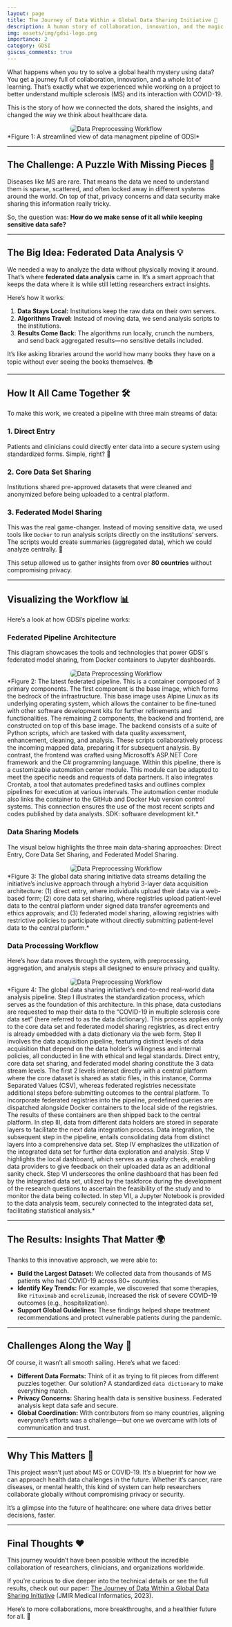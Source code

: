 ```yaml
---
layout: page
title: The Journey of Data Within a Global Data Sharing Initiative 🚀
description: A human story of collaboration, innovation, and the magic of federated data analysis.
img: assets/img/gdsi-logo.png
importance: 2
category: GDSI
giscus_comments: true
---
```


What happens when you try to solve a global health mystery using data? You get a journey full of collaboration, innovation, and a whole lot of learning. That’s exactly what we experienced while working on a project to better understand multiple sclerosis (MS) and its interaction with COVID-19.

This is the story of how we connected the dots, shared the insights, and changed the way we think about healthcare data.


<div style="text-align: center;">
  <img src="/assets/img/gdsi-infra.png" alt="Data Preprocessing Workflow" style="max-width: 100%; height: auto; border: 1px solid #ddd; border-radius: 8px;">
</div>
*Figure 1: A streamlined view of data managment pipeline of GDSI*

---

## The Challenge: A Puzzle With Missing Pieces 🧩

Diseases like MS are rare. That means the data we need to understand them is sparse, scattered, and often locked away in different systems around the world. On top of that, privacy concerns and data security make sharing this information really tricky.

So, the question was: **How do we make sense of it all while keeping sensitive data safe?**

---

## The Big Idea: Federated Data Analysis 💡

We needed a way to analyze the data without physically moving it around. That’s where **federated data analysis** came in. It’s a smart approach that keeps the data where it is while still letting researchers extract insights.

Here’s how it works:

1. **Data Stays Local:** Institutions keep the raw data on their own servers.
2. **Algorithms Travel:** Instead of moving data, we send analysis scripts to the institutions.
3. **Results Come Back:** The algorithms run locally, crunch the numbers, and send back aggregated results—no sensitive details included.

It’s like asking libraries around the world how many books they have on a topic without ever seeing the books themselves. 📚

---

## How It All Came Together 🛠️

To make this work, we created a pipeline with three main streams of data:

### 1. Direct Entry

Patients and clinicians could directly enter data into a secure system using standardized forms. Simple, right? 📝

### 2. Core Data Set Sharing

Institutions shared pre-approved datasets that were cleaned and anonymized before being uploaded to a central platform.

### 3. Federated Model Sharing

This was the real game-changer. Instead of moving sensitive data, we used tools like `Docker` to run analysis scripts directly on the institutions’ servers. The scripts would create summaries (aggregated data), which we could analyze centrally. 🧠

This setup allowed us to gather insights from over **80 countries** without compromising privacy.

---

## Visualizing the Workflow 📊

Here’s a look at how GDSI’s pipeline works:

### Federated Pipeline Architecture

This diagram showcases the tools and technologies that power GDSI's federated model sharing, from Docker containers to Jupyter dashboards.


<div style="text-align: center;">
  <img src="/assets/img/fed-pipeline.png" alt="Data Preprocessing Workflow" style="max-width: 100%; height: auto; border: 1px solid #ddd; border-radius: 8px;">
</div>
*Figure 2: The latest federated pipeline. This is a container composed of 3 primary components. The first component is the base image, which forms the bedrock of the infrastructure. This base image uses Alpine Linux as its underlying operating system, which allows the container to be fine-tuned with other software development kits for further refinements and functionalities. The remaining 2 components, the backend and frontend, are constructed on top of this base image. The backend consists of a suite of Python scripts, which are tasked with data quality assessment, enhancement, cleaning, and analysis. These scripts collaboratively process the incoming mapped data, preparing it for subsequent analysis. By contrast, the frontend was crafted using Microsoft’s ASP.NET Core framework and the C# programming language. Within this pipeline, there is a customizable automation center module. This module can be adapted to meet the specific needs and requests of data partners. It also integrates Crontab, a tool that automates predefined tasks and outlines complex pipelines for execution at various intervals. The automation center module also links the container to the GitHub and Docker Hub version control systems. This connection ensures the use of the most recent scripts and codes published by data analysts. SDK: software development kit.*


### Data Sharing Models

The visual below highlights the three main data-sharing approaches: Direct Entry, Core Data Set Sharing, and Federated Model Sharing.


<div style="text-align: center;">
  <img src="/assets/img/gds-arch.png" alt="Data Preprocessing Workflow" style="max-width: 100%; height: auto; border: 1px solid #ddd; border-radius: 8px;">
</div>
*Figure 3: The global data sharing initiative data streams detailing the initiative’s inclusive approach through a hybrid 3-layer data acquisition architecture: (1) direct entry, where individuals upload their data via a web-based form; (2) core data set sharing, where registries upload patient-level data to the central platform under signed data transfer agreements and ethics approvals; and (3) federated model sharing, allowing registries with restrictive policies to participate without directly submitting patient-level data to the central platform.*

### Data Processing Workflow

Here’s how data moves through the system, with preprocessing, aggregation, and analysis steps all designed to ensure privacy and quality.


<div style="text-align: center;">
  <img src="/assets/img/gdsi-flow.png" alt="Data Preprocessing Workflow" style="max-width: 100%; height: auto; border: 1px solid #ddd; border-radius: 8px;">
</div>
*Figure 4: The global data sharing initiative’s end-to-end real-world data analysis pipeline. Step I illustrates the standardization process, which serves as the foundation of this architecture. In this phase, data custodians are requested to map their data to the “COVID-19 in multiple sclerosis core data set” (here referred to as the data dictionary). This process applies only to the core data set and federated model sharing registries, as direct entry is already embedded with a data dictionary via the web form. Step II involves the data acquisition pipeline, featuring distinct levels of data acquisition that depend on the data holder’s willingness and internal policies, all conducted in line with ethical and legal standards. Direct entry, core data set sharing, and federated model sharing constitute the 3 data stream levels. The first 2 levels interact directly with a central platform where the core dataset is shared as static files, in this instance, Comma Separated Values (CSV), whereas federated registries necessitate additional steps before submitting outcomes to the central platform. To incorporate federated registries into the pipeline, predefined queries are dispatched alongside Docker containers to the local side of the registries. The results of these containers are then shipped back to the central platform. In step III, data from different data holders are stored in separate layers to facilitate the next data integration process. Data integration, the subsequent step in the pipeline, entails consolidating data from distinct layers into a comprehensive data set. Step IV emphasizes the utilization of the integrated data set for further data exploration and analysis. Step V highlights the local dashboard, which serves as a quality check, enabling data providers to give feedback on their uploaded data as an additional sanity check. Step VI underscores the online dashboard that has been fed by the integrated data set, utilized by the taskforce during the development of the research questions to ascertain the feasibility of the study and to monitor the data being collected. In step VII, a Jupyter Notebook is provided to the data analysis team, securely connected to the integrated data set, facilitating statistical analysis.*

---

## The Results: Insights That Matter 🌍

Thanks to this innovative approach, we were able to:

- **Build the Largest Dataset:** We collected data from thousands of MS patients who had COVID-19 across 80+ countries.
- **Identify Key Trends:** For example, we discovered that some therapies, like `rituximab` and `ocrelizumab`, increased the risk of severe COVID-19 outcomes (e.g., hospitalization).
- **Support Global Guidelines:** These findings helped shape treatment recommendations and protect vulnerable patients during the pandemic.

---

## Challenges Along the Way 🚧

Of course, it wasn’t all smooth sailing. Here’s what we faced:

- **Different Data Formats:** Think of it as trying to fit pieces from different puzzles together. Our solution? A standardized `data dictionary` to make everything match.
- **Privacy Concerns:** Sharing health data is sensitive business. Federated analysis kept data safe and secure.
- **Global Coordination:** With contributors from so many countries, aligning everyone’s efforts was a challenge—but one we overcame with lots of communication and trust.

---

## Why This Matters 🌟

This project wasn’t just about MS or COVID-19. It’s a blueprint for how we can approach health data challenges in the future. Whether it’s cancer, rare diseases, or mental health, this kind of system can help researchers collaborate globally without compromising privacy or security.

It’s a glimpse into the future of healthcare: one where data drives better decisions, faster.

---

## Final Thoughts ❤️

This journey wouldn’t have been possible without the incredible collaboration of researchers, clinicians, and organizations worldwide.

If you’re curious to dive deeper into the technical details or see the full results, check out our paper: [The Journey of Data Within a Global Data Sharing Initiative](https://doi.org/10.2196/48030) (JMIR Medical Informatics, 2023).

Here’s to more collaborations, more breakthroughs, and a healthier future for all. 💪
